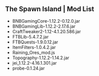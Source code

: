 ## The Spawn Island | Mod List
- BNBGamingCore-1.12.2-0.12.0.jar
- BNBGamingLib-1.12.2-2.17.6.jar
- CraftTweaker2-1.12-4.1.20.586.jar
- FTBLib-5.4.7.2.jar
- FTBQuests-1.9.0.12.jar
- ItemFilters-1.0.4.2.jar
- Raining_Ores_mod.js
- Topography-1.12.2-1.14.2.jar
- jei_1.12.2-4.16.1.301.jar
- probe-0.1.24.jar